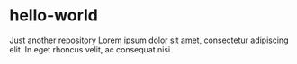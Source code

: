 # hello-world
Just another repository
Lorem ipsum dolor sit amet, consectetur adipiscing elit. In eget rhoncus velit, ac consequat nisi.
